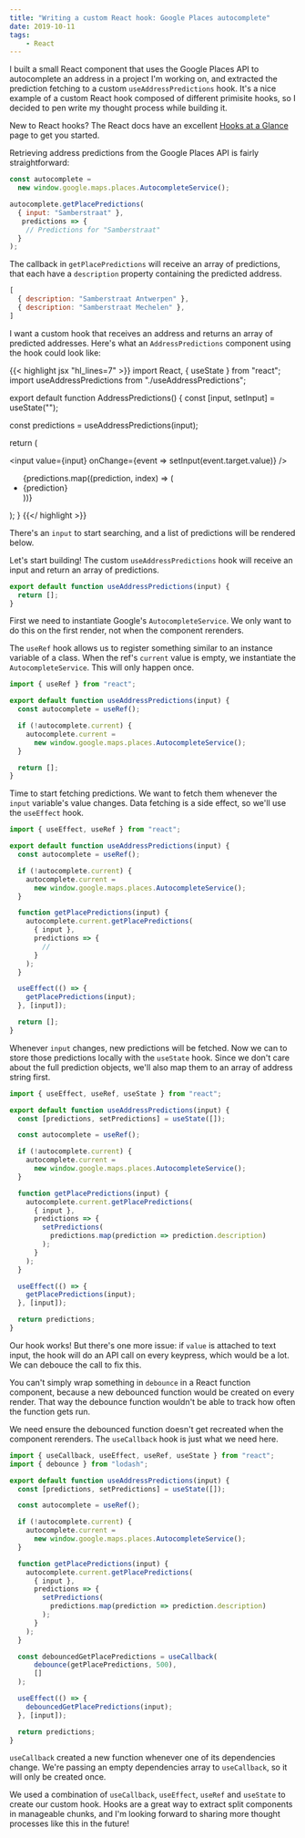 ```yaml
---
title: "Writing a custom React hook: Google Places autocomplete"
date: 2019-10-11
tags:
    - React
---
```


I built a small React component that uses the Google Places API to autocomplete an address in a project I'm working on, and extracted the prediction fetching to a custom `useAddressPredictions` hook. It's a nice example of a custom React hook composed of different primisite hooks, so I decided to pen write my thought process while building it.

<!--more-->

<aside>New to React hooks? The React docs have an excellent <a href="https://reactjs.org/docs/hooks-overview.html">Hooks at a Glance</a> page to get you started.</aside>

Retrieving address predictions from the Google Places API is fairly straightforward:

```js
const autocomplete =
  new window.google.maps.places.AutocompleteService();

autocomplete.getPlacePredictions(
  { input: "Samberstraat" },
   predictions => {
    // Predictions for "Samberstraat"
  }
);
```

The callback in `getPlacePredictions` will receive an array of predictions, that each have a `description` property containing the predicted address.

```js
[
  { description: "Samberstraat Antwerpen" },
  { description: "Samberstraat Mechelen" },
]
```

I want a custom hook that receives an address and returns an array of predicted addresses. Here's what an `AddressPredictions` component using the hook could look like:

{{< highlight jsx "hl_lines=7" >}}
import React, { useState } from "react";
import useAddressPredictions from "./useAddressPredictions";

export default function AddressPredictions() {
  const [input, setInput] = useState("");

  const predictions = useAddressPredictions(input);

  return (
    <div>
      <input
        value={input}
        onChange={event => setInput(event.target.value)}
      />
      <ul>
        {predictions.map((prediction, index) => (
          <li key={index}>{prediction}</li>
        ))}
      </ul>
    </div>
  );
}
{{</ highlight >}}

There's an `input` to start searching, and a list of predictions will be rendered below.

Let's start building! The custom `useAddressPredictions` hook will receive an input and return an array of predictions.

```js
export default function useAddressPredictions(input) {
  return [];
}
```

First we need to instantiate Google's `AutocompleteService`. We only want to do this on the first render, not when the component rerenders.

The `useRef` hook allows us to register something similar to an instance variable of a class. When the ref's `current` value is empty, we instantiate the `AutocompleteService`. This will only happen once.

```js {hl_lines=["1","4-9"]}
import { useRef } from "react";

export default function useAddressPredictions(input) {
  const autocomplete = useRef();

  if (!autocomplete.current) {
    autocomplete.current =
      new window.google.maps.places.AutocompleteService();
  }

  return [];
}
```

Time to start fetching predictions. We want to fetch them whenever the `input` variable's value changes. Data fetching is a side effect, so we'll use the `useEffect` hook.

```js {hl_lines=["1","11-18","20-22"]}
import { useEffect, useRef } from "react";

export default function useAddressPredictions(input) {
  const autocomplete = useRef();

  if (!autocomplete.current) {
    autocomplete.current =
      new window.google.maps.places.AutocompleteService();
  }

  function getPlacePredictions(input) {
    autocomplete.current.getPlacePredictions(
      { input },
      predictions => {
        //
      }
    );
  }

  useEffect(() => {
    getPlacePredictions(input);
  }, [input]);

  return [];
}
```

Whenever `input` changes, new predictions will be fetched. Now we can to store those predictions locally with the `useState` hook. Since we don't care about the full prediction objects, we'll also map them to an array of address string first.

```js {hl_lines=["1","4","17-19","28"]}
import { useEffect, useRef, useState } from "react";

export default function useAddressPredictions(input) {
  const [predictions, setPredictions] = useState([]);

  const autocomplete = useRef();

  if (!autocomplete.current) {
    autocomplete.current =
      new window.google.maps.places.AutocompleteService();
  }

  function getPlacePredictions(input) {
    autocomplete.current.getPlacePredictions(
      { input },
      predictions => {
        setPredictions(
          predictions.map(prediction => prediction.description)
        );
      }
    );
  }

  useEffect(() => {
    getPlacePredictions(input);
  }, [input]);

  return predictions;
}
```

Our hook works! But there's one more issue: if `value` is attached to text input, the hook will do an API call on every keypress, which would be a lot. We can debouce the call to fix this.

You can't simply wrap something in `debounce` in a React function component, because a new debounced function would be created on every render. That way the debounce function wouldn't be able to track how often the function gets run.

We need ensure the debounced function doesn't get recreated when the component rerenders. The `useCallback` hook is just what we need here.

```js {hl_lines=["1-2","25-28","31"]}
import { useCallback, useEffect, useRef, useState } from "react";
import { debounce } from "lodash";

export default function useAddressPredictions(input) {
  const [predictions, setPredictions] = useState([]);

  const autocomplete = useRef();

  if (!autocomplete.current) {
    autocomplete.current =
      new window.google.maps.places.AutocompleteService();
  }

  function getPlacePredictions(input) {
    autocomplete.current.getPlacePredictions(
      { input },
      predictions => {
        setPredictions(
          predictions.map(prediction => prediction.description)
        );
      }
    );
  }

  const debouncedGetPlacePredictions = useCallback(
      debounce(getPlacePredictions, 500),
      []
  );

  useEffect(() => {
    debouncedGetPlacePredictions(input);
  }, [input]);

  return predictions;
}
```

`useCallback` created a new function whenever one of its dependencies change. We're passing an empty dependencies array to `useCallback`, so it will only be created once.

We used a combination of `useCallback`, `useEffect`, `useRef` and `useState` to create our custom hook. Hooks are a great way to extract split components in manageable chunks, and I'm looking forward to sharing more thought processes like this in the future!
